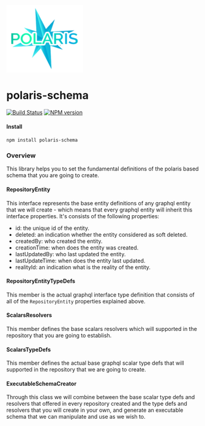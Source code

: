 ![Small Logo](static/img/polaris-logo.png)

# polaris-schema

[![Build Status](https://travis-ci.com/Enigmatis/polaris-schema.svg?branch=master)](https://travis-ci.com/Enigmatis/polaris-schema)
[![NPM version](https://img.shields.io/npm/v/@enigmatis/polaris-schema.svg?style=flat-square)](https://www.npmjs.com/package/@enigmatis/polaris-schema)

#### Install

```
npm install polaris-schema
```

### Overview
This library helps you to set the fundamental definitions of the polaris based schema that you are going to create.

#### RepositoryEntity
This interface represents the base entity definitions of any graphql entity that we will create - 
which means that every graphql entity will inherit this interface properties.
It's consists of the following properties:
- id: the unique id of the entity. 
- deleted: an indication whether the entity considered as soft deleted.
- createdBy: who created the entity.
- creationTime: when does the entity was created.
- lastUpdatedBy: who last updated the entity.
- lastUpdateTime: when does the entity last updated.
- realityId: an indication what is the reality of the entity.

#### RepositoryEntityTypeDefs
This member is the actual graphql interface type definition that consists of all of the ``RepositoryEntity`` properties 
explained above.

#### ScalarsResolvers
This member defines the base scalars resolvers which will supported in the repository that you are going to establish.

#### ScalarsTypeDefs
This member defines the actual base graphql scalar type defs that will supported in the repository that we are going to 
create.

#### ExecutableSchemaCreator
Through this class we will combine between the base scalar type defs and resolvers that offered in every repository 
created and the type defs and resolvers that you will create in your own, and generate an executable schema that we can 
manipulate and use as we wish to.